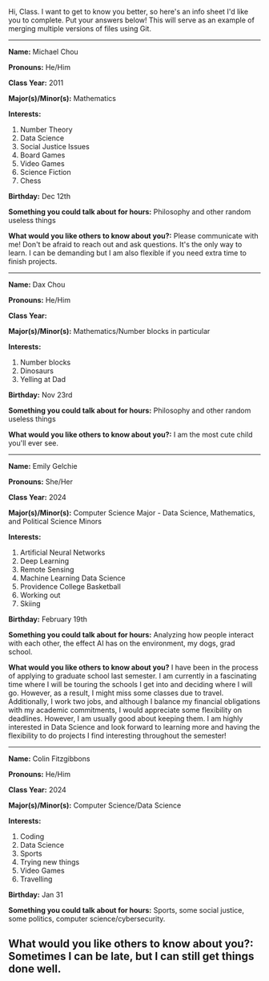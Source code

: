 Hi, Class. I want to get to know you better, so here's an info sheet I'd like you to complete. Put your answers below! This will serve as an example of merging multiple versions of files using Git.

---

**Name:** Michael Chou

**Pronouns:** He/Him

**Class Year:** 2011

**Major(s)/Minor(s):** Mathematics

**Interests:** 

  1. Number Theory
  2. Data Science
  3. Social Justice Issues
  4. Board Games
  5. Video Games
  6. Science Fiction
  7. Chess
  
**Birthday:** Dec 12th

**Something you could talk about for hours:** Philosophy and other random useless things

**What would you like others to know about you?:** Please communicate with me! Don't be afraid to reach out and ask questions. It's the only way to learn. I can be demanding but I am also flexible if you need extra time to finish projects.

---

**Name:** Dax Chou

**Pronouns:** He/Him

**Class Year:** 

**Major(s)/Minor(s):** Mathematics/Number blocks in particular

**Interests:** 

  1. Number blocks
  2. Dinosaurs
  3. Yelling at Dad
  

**Birthday:** Nov 23rd

**Something you could talk about for hours:** Philosophy and other random useless things

**What would you like others to know about you?:** I am the most cute child you'll ever see.

---

**Name:** Emily Gelchie

**Pronouns:** She/Her

**Class Year:** 2024

**Major(s)/Minor(s):** Computer Science Major - Data Science, Mathematics, and Political Science Minors

**Interests:** 

  1. Artificial Neural Networks
  2. Deep Learning
  3. Remote Sensing
  4. Machine Learning Data Science
  5. Providence College Basketball
  6. Working out 
  7. Skiing
  

**Birthday:** February 19th

**Something you could talk about for hours:** Analyzing how people interact with each other, the effect AI has on the environment, my dogs, grad school.

**What would you like others to know about you?** I have been in the process of applying to graduate school last semester. I am currently in a fascinating time where I will be touring the schools I get into and deciding where I will go. However, as a result, I might miss some classes due to travel. Additionally, I work two jobs, and although I balance my financial obligations with my academic commitments, I would appreciate some flexibility on deadlines. However, I am usually good about keeping them. I am highly interested in Data Science and look forward to learning more and having the flexibility to do projects I find interesting throughout the semester!

---

 
**Name:** Colin Fitzgibbons

**Pronouns:** He/Him

**Class Year:** 2024

**Major(s)/Minor(s):** Computer Science/Data Science

**Interests:** 

  1. Coding
  2. Data Science
  3. Sports 
  4. Trying new things
  5. Video Games
  6. Travelling
  

**Birthday:** Jan 31

**Something you could talk about for hours:** Sports, some social justice, some politics, computer science/cybersecurity.

**What would you like others to know about you?:** Sometimes I can be late, but I can still get things done well. 
---
